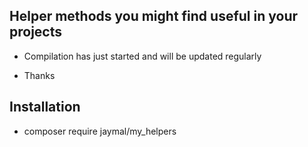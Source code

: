 ## Helper methods you might find useful in your projects

- Compilation has just started and will be updated regularly

- Thanks

## Installation

- composer require jaymal/my_helpers



